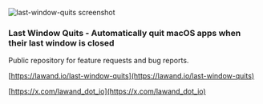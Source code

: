 ![last-window-quits screenshot](screenshot.png "last-window-quits screenshot")

### Last Window Quits - Automatically quit macOS apps when their last window is closed

Public repository for feature requests and bug reports.

[https://lawand.io/last-window-quits](https://lawand.io/last-window-quits)

[https://x.com/lawand_dot_io](https://x.com/lawand_dot_io)
